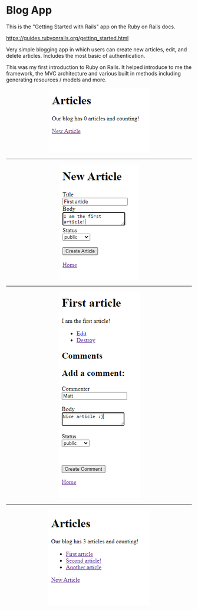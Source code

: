 # Blog App

This is the "Getting Started with Rails" app on the Ruby on Rails docs.

<a href="https://guides.rubyonrails.org/getting_started.html">https://guides.rubyonrails.org/getting_started.html</a>

Very simple blogging app in which users can create new articles, edit, and delete articles. Includes the most basic of authentication.

This was my first introduction to Ruby on Rails. It helped introduce to me the framework, the MVC architecture and various built in methods including generating resources / models and more.

<p align="center">
  <img src="readme1.png">
</p>
<hr>
<p align="center">
  <img src="readme2.png">
</p>
<hr>
<p align="center">
  <img src="readme3.png">
</p>
<hr>
<p align="center">
  <img src="readme4.png">
</p>
